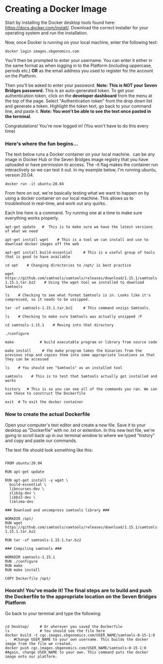 # Creating a Docker Image #

Start by installing the Docker desktop tools found here: https://docs.docker.com/install/. Download the correct installer for your operating system and run the installation.

Now, once Docker is running on your local machine, enter the following text:

```unix assembly
docker login images.sbgenomics.com
  ``` 

You'll then be prompted to enter your username. You can enter it either in the same format as when logging in to the Platform (including uppercase, periods etc.) **OR** as the email address you used to register for the account on the Platform.

Then you'll be asked to enter your password. **Note: This is NOT your Seven Bridges password.**
This is an auto-generated token. To get your authentication token, click on the **developer dashboard** from the menu at the top of the page. Select "Authentication token" from the drop down list and generate a token. Highlight the token text, go back to your command line, and paste it. **Note: You won't be able to see the text once pasted in the terminal.**

Congratulations! You're now logged in! (You won't have to do this every time)


### Here's where the fun begins... ###

The text below runs a Docker container on your local machine. <image> can be any image in Docker Hub or the Seven Bridges image registry that you have uploaded or have permission to access. The -it flag makes the container run interactively so we can test it out. In my example below, I'm running ubuntu, version 20.04.

 ```unix assembly
 docker run -it ubuntu:20.04
  ``` 

  From here on out, we're basically testing what we want to happen on by using a docker container on our local machine. This allows us to troubleshoot in real-time, and work out any quirks.
  
Each line here is a command. Try running one at a time to make sure everything works properly.  
  
  ```unix assembly
apt-get update   #  This is to make sure we have the latest versions of what we need

apt-get install wget    # This is a tool we can install and use to download docker images off the web
  
apt-get install build-essential     # This is a useful group of tools that is good to have available
  
cd opt    # Changing directories to /opt/ is best practice
  
wget https://github.com/samtools/samtools/releases/download/1.15.1/samtools-1.15.1.tar.bz2    # Using the wget tool we installed to download Samtools
  
ls    # Checking to see what format Samtools is in. Looks like it's compressed, so it needs to be unzipped.
  
tar -xf samtools-1.15.1.tar.bz2     # This command unzips Samtools. 

ls    # Checking to make sure Samtools was actually unzipped :P
  
cd samtools-1.15.1    # Moving into that directory
  
./configure 
  
make            # build executable program or library from source code
  
make install     # the make program takes the binaries from the previous step and copies them into some appropriate locations so that they can be accessed
  
ls    # You should see "Samtools" as an installed tool
  
samtools    # This is to test that Samtools actually got installed and works
  
history   # This is so you can see all of the commands you ran. We can use these to construct the Dockerfile

exit  # To exit the docker container
  
  ```
  
### Now to create the actual Dockerfile ###

Open your computer's text editor and create a new file.  Save it to your desktop as "Dockerfile" with no .txt or extention.
In this new text file, we're going to scroll back up in our terminal window to where we typed "history" and copy and paste our commands. 
  
The text file should look something like this:

``` Unix Assembly
  
FROM ubuntu:20.04

RUN apt-get update

RUN apt-get install -y wget \
  build-essential \
  libncurses-dev \
  zlib1g-dev \
  libbz2-dev \
  liblzma-dev

### Download and uncompress samtools library ###

WORKDIR /opt/
RUN wget https://github.com/samtools/samtools/releases/download/1.15.1/samtools-1.15.1.tar.bz2

RUN tar -xf samtools-1.15.1.tar.bz2

### Compiling samtools ###

WORKDIR samtools-1.15.1
RUN ./configure
RUN make
RUN make install

COPY Dockerfile /opt/

  ```
### Hoorah! You've made it! The final steps are to build and push the Dockerfile to the appropriate location on the Seven Bridges Platform ###
  
Go back to your terminal and type the following:
```Unix Assembly
  
cd Desktop/     # Or wherever you saved the Dockerfile
ls              # You should see the file here
docker build -t cgc.images.sbgenomics.com/USER_NAME/samtools-0-15-1:0 .   #Change USER_NAME to your own username. This builds the docker image from the file we created.
docker push cgc.images.sbgenomics.com/USER_NAME/samtools-0-15-1:0        #Again, change USER_NAME to your own. This command puts the docker image onto our platform.

  
